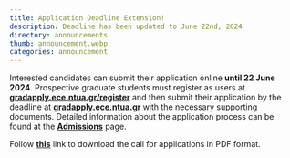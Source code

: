 ```yaml
---
title: Application Deadline Extension!
description: Deadline has been updated to June 22nd, 2024 
directory: announcements
thumb: announcement.webp
categories: announcement
---
```


Interested candidates can submit their application online <strong>until 22 June 2024</strong>. Prospective graduate
students must register as users at <a href ="https://gradapply.ece.ntua.gr/register" target="_blank"><strong>gradapply.ece.ntua.gr/register</strong></a> 
and then submit their application by the deadline at <a href ="https://gradapply.ece.ntua.gr/" target="_blank"><strong>gradapply.ece.ntua.gr</strong></a> 
with the necessary supporting documents.
Detailed information about the application process can be found at the <a href ="/admissions" target="_blank"><strong>Admissions</strong></a> page.

Follow <a href="{{ site.baseurl }}/files/MasterTEAM-Call for applications 2024-2025.pdf" target="_blank"><strong>this</strong></a> link to download the call for applications in PDF format.

